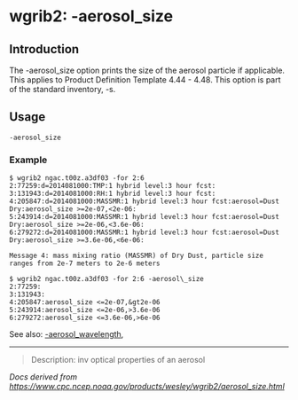 # wgrib2: -aerosol_size

## Introduction

The -aerosol_size option prints the
size of the aerosol particle if applicable. This applies
to Product Definition Template 4.44 - 4.48. This option is
part of the standard inventory, -s.

## Usage

```
-aerosol_size
```

### Example

```
$ wgrib2 ngac.t00z.a3df03 -for 2:6
2:77259:d=2014081000:TMP:1 hybrid level:3 hour fcst:
3:131943:d=2014081000:RH:1 hybrid level:3 hour fcst:
4:205847:d=2014081000:MASSMR:1 hybrid level:3 hour fcst:aerosol=Dust Dry:aerosol_size >=2e-07,<2e-06:
5:243914:d=2014081000:MASSMR:1 hybrid level:3 hour fcst:aerosol=Dust Dry:aerosol_size >=2e-06,<3.6e-06:
6:279272:d=2014081000:MASSMR:1 hybrid level:3 hour fcst:aerosol=Dust Dry:aerosol_size >=3.6e-06,<6e-06:

Message 4: mass mixing ratio (MASSMR) of Dry Dust, particle size ranges from 2e-7 meters to 2e-6 meters

$ wgrib2 ngac.t00z.a3df03 -for 2:6 -aerosol\_size
2:77259:
3:131943:
4:205847:aerosol_size <=2e-07,&gt2e-06
5:243914:aerosol_size <=2e-06,>3.6e-06
6:279272:aerosol_size <=3.6e-06,>6e-06
```

See also:
[-aerosol_wavelength](aerosol_wavelength.md),

---

> Description: inv optical properties of an aerosol

_Docs derived from <https://www.cpc.ncep.noaa.gov/products/wesley/wgrib2/aerosol_size.html>_
